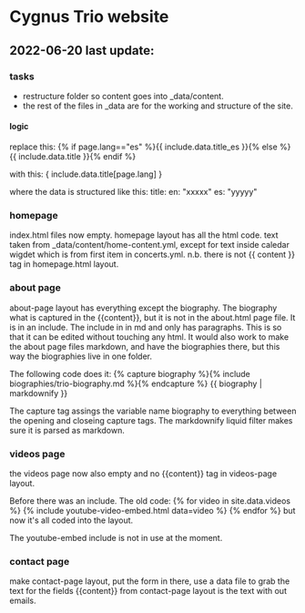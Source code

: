# Cygnus Trio website

## 2022-06-20 last update:

### tasks

- restructure folder so content goes into _data/content.
- the rest of the files in _data are for the working and structure of the site. 


#### logic

replace this:
{% if page.lang=="es" %}{{ include.data.title_es }}{% else %}{{ include.data.title }}{% endif %}

with this: 
{ include.data.title[page.lang] }

where the data is structured like this:
title: 
    en: "xxxxx"
    es: "yyyyy"


### homepage

index.html files now empty. 
homepage layout has all the html code.
text taken from _data/content/home-content.yml, except for text inside caledar wigdet which is from first item in concerts.yml.
n.b. there is not {{ content }} tag in homepage.html layout.

### about page

about-page layout has everything except the biography. 
The biography what is captured in the {{content}}, but it is not in the about.html page file. It is in an include. 
The include in in md and only has paragraphs. 
This is so that it can be edited without touching any html.
It would also work to make the about page files markdown, and have the biographies there, but this way the biographies live in one folder. 

The following code does it: 
  {% capture biography %}{% include biographies/trio-biography.md %}{% endcapture %}
  {{ biography | markdownify }}

The capture tag assings the variable name biography to everything between the opening and closeing capture tags.
The markdownify liquid filter makes sure it is parsed as markdown. 




### videos page

the videos page now also empty and no {{content}} tag in videos-page layout.

Before there was an include. The old code: 
	<!-- as an include below. hardcoded above. seems to work now? -->
	{% for video in site.data.videos %}
	{% include youtube-video-embed.html data=video %}
	{% endfor %}
but now it's all coded into the layout. 

The youtube-embed include is not in use at the moment. 
 
### contact page

make contact-page layout,
put the form in there, use a data file to grab the text for the fields
{{content}} from contact-page layout is the text with out emails. 